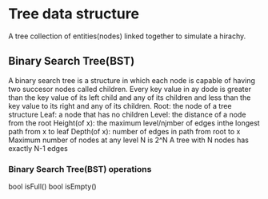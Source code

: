 # Tree data structure

A tree collection of entities(nodes) linked together to simulate a hirachy.

## Binary Search Tree(BST)

A binary search tree is a structure in which each node is capable of having two succesor nodes called children. Every key value in ay dode is greater than the key value of its left child and any of its children and less than the key value to its right and any of its children.
Root: the node of a tree structure
Leaf: a node that has no children
Level: the distance of a node from the root
Height(of x): the maximum level/njmber of edges inthe longest path from x to leaf
Depth(of x): number of edges in path from root to x
Maximum number of nodes at any level N is 2^N
A tree with N nodes has exactly N-1 edges

### Binary Search Tree(BST) operations

bool isFull()
bool isEmpty()
